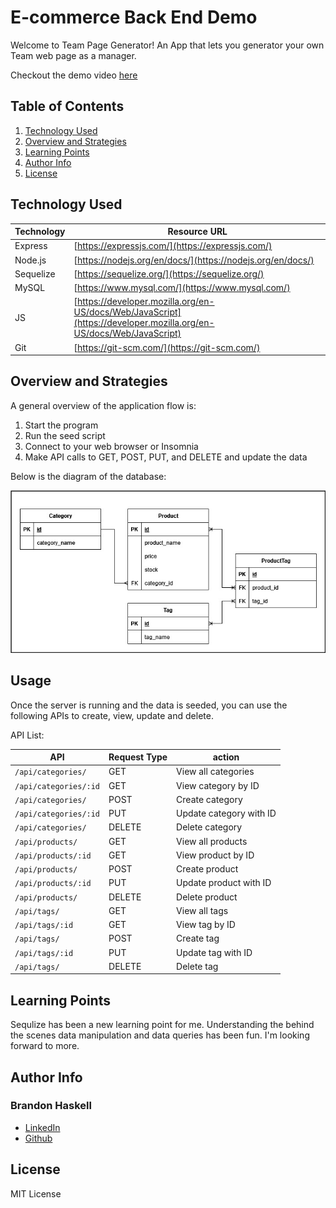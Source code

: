 # E-commerce Back End Demo

Welcome to Team Page Generator!  An App that lets you generator your own Team web page as a manager.

Checkout the demo video [here](https://drive.google.com/file/d/1bIBp4gA5yf6qTe3MbnJi2-v2MOmVI9XM/view?usp=sharing)


## Table of Contents

1. [Technology Used](#technology-used)
1. [Overview and Strategies](#overview-and-strategies)
1. [Learning Points](#learning-points)
1. [Author Info](#author-info)
1. [License](#license)


## Technology Used 

| Technology | Resource URL | 
| ------------- | ------------- | 
| Express | [https://expressjs.com/](https://expressjs.com/) |
| Node.js | [https://nodejs.org/en/docs/](https://nodejs.org/en/docs/) |
| Sequelize | [https://sequelize.org/](https://sequelize.org/) |
| MySQL | [https://www.mysql.com/](https://www.mysql.com/)
| JS | [https://developer.mozilla.org/en-US/docs/Web/JavaScript](https://developer.mozilla.org/en-US/docs/Web/JavaScript) |
| Git | [https://git-scm.com/](https://git-scm.com/) |


## Overview and Strategies

A general overview of the application flow is:
1. Start the program
1. Run the seed script
1. Connect to your web browser or Insomnia
1. Make API calls to GET, POST, PUT, and DELETE and update the data

Below is the diagram of the database:

![Database diagram](./assets/images/database-diagram.jpg)


## Usage

Once the server is running and the data is seeded, you can use the following APIs to create, view, update and delete.

API List:

| API | Request Type | action |
|-----|--------------|--------|
| ```/api/categories/``` | GET | View all categories |
| ```/api/categories/:id``` | GET | View category by ID |
| ```/api/categories/``` | POST | Create category |
| ```/api/categories/:id``` | PUT | Update category with ID |
| ```/api/categories/``` | DELETE | Delete category |
| ```/api/products/``` | GET | View all products |
| ```/api/products/:id``` | GET | View product by ID |
| ```/api/products/``` | POST | Create product |
| ```/api/products/:id``` | PUT | Update product with ID |
| ```/api/products/``` | DELETE | Delete product |
| ```/api/tags/``` | GET | View all tags |
| ```/api/tags/:id``` | GET | View tag by ID |
| ```/api/tags/``` | POST | Create tag |
| ```/api/tags/:id``` | PUT | Update tag with ID |
| ```/api/tags/``` | DELETE | Delete tag |


## Learning Points 

Sequlize has been a new learning point for me.  Understanding the behind the scenes data manipulation and data queries has been fun.  I'm looking forward to more.

## Author Info

### Brandon Haskell

* [LinkedIn](https://www.linkedin.com/in/BrandonDHaskell)
* [Github](https://github.com/bhaskell7901)


## License

MIT License